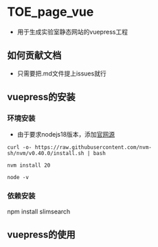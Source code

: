 # TOE_page_vue
- 用于生成实验室静态网站的vuepress工程

## 如何贡献文档
- 只需要把.md文件提上issues就行

## vuepress的安装
### 环境安装
- 由于要求nodejs18版本，添加[官网源](https://nodejs.org/zh-cn/download/package-manager)

```
curl -o- https://raw.githubusercontent.com/nvm-sh/nvm/v0.40.0/install.sh | bash
```
```
nvm install 20
```
```
node -v
```
### 依赖安装

npm install slimsearch
## vuepress的使用

